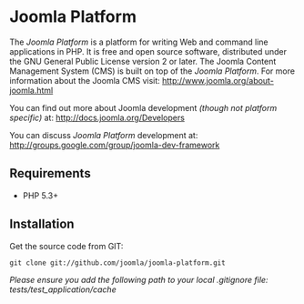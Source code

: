 Joomla Platform
===============

The *Joomla Platform* is a platform for writing Web and command line applications in PHP.  It is free and open source software,
distributed under the GNU General Public License version 2 or later.  The Joomla Content Management System (CMS) is built on
top of the *Joomla Platform*.  For more information about the Joomla CMS visit: http://www.joomla.org/about-joomla.html

You can find out more about Joomla development *(though not platform specific)* at: http://docs.joomla.org/Developers

You can discuss *Joomla Platform* development at: http://groups.google.com/group/joomla-dev-framework


Requirements
------------

* PHP 5.3+


Installation
------------

Get the source code from GIT:

    git clone git://github.com/joomla/joomla-platform.git

_Please ensure you add the following path to your local .gitignore file: tests/test_application/cache_


